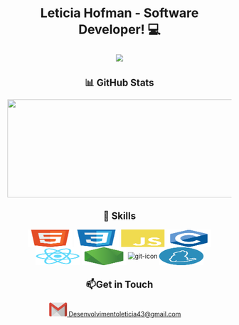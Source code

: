 # <p align="center">Leticia Hofman - Software Developer! 💻</p>

<p align="center">
  <a href="https://git.io/typing-svg"><img src="https://readme-typing-svg.demolab.com?font=Edu+SA+Beginner&size=30&pause=1&color=read&center=true&multiline=true&repeat=false&width=600&height=100&lines=Hello%2C+my+name+is+Leticia+Hofman;I'm+a+Software+Developer" /></a>
</p>

<div align="center">
  <h2>📊 GitHub Stats</h2>
  <img align="center" height="220em" width="830em" src="https://github-readme-stats.vercel.app/api/top-langs/?username=lehhofman&layout=compact&langs_count=16&theme=great-gatsby"/>
</div>

<div align="center"> 
    <h2>🚀 Skills </h2>
    <img align="center" height="40" width="100" alt="html-icon" src="https://raw.githubusercontent.com/devicons/devicon/master/icons/html5/html5-original.svg">
    <img align="center" height="40" width="100" alt="css-icon" src="https://raw.githubusercontent.com/devicons/devicon/master/icons/css3/css3-original.svg">
    <img align="center" height="40" width="100" alt="js-icon"  src="https://raw.githubusercontent.com/devicons/devicon/master/icons/javascript/javascript-plain.svg">
    <img align="center" height="40" width="100" alt="c-icon" src="https://raw.githubusercontent.com/devicons/devicon/master/icons/c/c-original.svg">
    <img align="center" height="40" width="100" alt="react-icon" src="https://raw.githubusercontent.com/devicons/devicon/master/icons/react/react-original.svg">
    <img align="center" height="40" width="100" alt="nodejs-icon" src="https://raw.githubusercontent.com/devicons/devicon/master/icons/nodejs/nodejs-original.svg">
    <img align="center" height="40" width="100" alt="git-icon" src="https://www.vectorlogo.zone/logos/git-scm/git-scm-icon.svg">
    <img align="center" height="40" width="100" alt="yarn-icon" src="https://raw.githubusercontent.com/devicons/devicon/master/icons/yarn/yarn-original.svg">
</div>
    
<h2 align="center"> 📫Get in Touch</h2>
<div align="center" style="margin-top: 20px;">
    <a href = "mailto:work.leticia.desenvolvimentoleticia43@gmail.com" style="margin-right: 20px;">
      <img width="40" src="gmail.svg">
       Desenvolvimentoleticia43@gmail.com
    </a>
</div>
